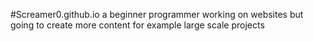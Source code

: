 #Screamer0.github.io
a beginner programmer working on websites but going to create more content for example large scale projects
